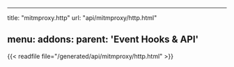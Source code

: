 
---
title: "mitmproxy.http"
url: "api/mitmproxy/http.html"

menu:
    addons:
        parent: 'Event Hooks & API'
---

{{< readfile file="/generated/api/mitmproxy/http.html" >}}
